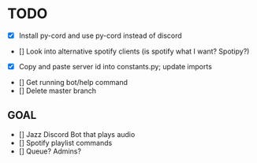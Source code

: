 # TODO
- [x] Install py-cord and use py-cord instead of discord
- [] Look into alternative spotify clients (is spotify what I want? Spotipy?)
- [x] Copy and paste server id into constants.py; update imports
- [] Get running bot/help command
- [] Delete master branch

## GOAL
- [] Jazz Discord Bot that plays audio
- [] Spotify playlist commands
- [] Queue? Admins?